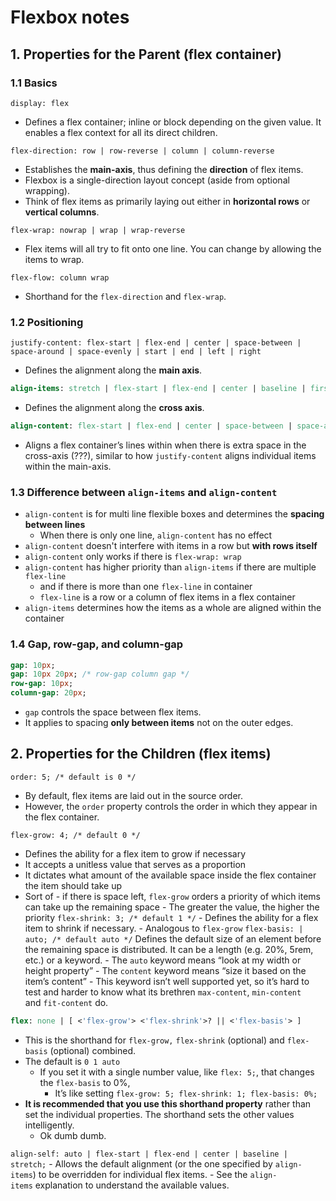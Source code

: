 # Flexbox notes

## 1. Properties for the Parent (flex container)

### 1.1 Basics

`display: flex`

- Defines a flex container; inline or block depending on the given value. It enables a flex context for all its direct children.

`flex-direction: row | row-reverse | column | column-reverse`

- Establishes the **main-axis**, thus defining the **direction** of flex items.
- Flexbox is a single-direction layout concept (aside from optional wrapping).
- Think of flex items as primarily laying out either in **horizontal rows** or **vertical columns**.

`flex-wrap: nowrap | wrap | wrap-reverse`

- Flex items will all try to fit onto one line. You can change by allowing the items to wrap.

`flex-flow: column wrap`

- Shorthand for the `flex-direction` and `flex-wrap`.

### 1.2 Positioning

```
justify-content: flex-start | flex-end | center | space-between | space-around | space-evenly | start | end | left | right
```

- Defines the alignment along the **main axis**.

```sass
align-items: stretch | flex-start | flex-end | center | baseline | first baseline | last baseline | start | end | self-start | self-end + ... safe | unsafe
```

- Defines the alignment along the **cross axis**.

```sass
align-content: flex-start | flex-end | center | space-between | space-around | space-evenly | stretch | start | end | baseline | first baseline | last baseline + ... safe | unsafe;
```

- Aligns a flex container’s lines within when there is extra space in the cross-axis (???), similar to how `justify-content` aligns individual items within the main-axis.

### 1.3 Difference between `align-items` and `align-content`

- `align-content` is for multi line flexible boxes and determines the **spacing between lines**
  - When there is only one line, `align-content` has no effect
- `align-content` doesn't interfere with items in a row but **with rows itself**
- `align-content` only works if there is `flex-wrap: wrap`
- `align-content` has higher priority than `align-items` if there are multiple `flex-line`
  - and if there is more than one `flex-line` in container
  - `flex-line` is a row or a column of flex items in a flex container
- `align-items` determines how the items as a whole are aligned within the container

### 1.4 Gap, row-gap, and column-gap

```sass
gap: 10px;
gap: 10px 20px; /* row-gap column gap */
row-gap: 10px;
column-gap: 20px;
```

- `gap` controls the space between flex items.
- It applies to spacing **only between items** not on the outer edges.

## 2. Properties for the Children (flex items)

`order: 5; /* default is 0 */`

- By default, flex items are laid out in the source order.
- However, the `order` property controls the order in which they appear in the flex container.

`flex-grow: 4; /* default 0 */`

- Defines the ability for a flex item to grow if necessary
- It accepts a unitless value that serves as a proportion
- It dictates what amount of the available space inside the flex container the item should take up
- Sort of - if there is space left, `flex-grow` orders a priority of which items can take up the remaining space - The greater the value, the higher the priority
  `flex-shrink: 3; /* default 1 */` - Defines the ability for a flex item to shrink if necessary. - Analogous to `flex-grow`
  `flex-basis: | auto; /* default auto */`
  Defines the default size of an element before the remaining space is distributed.
  It can be a length (e.g. 20%, 5rem, etc.) or a keyword. - The `auto` keyword means “look at my width or height property” - The `content` keyword means “size it based on the item’s content” - This keyword isn’t well supported yet, so it’s hard to test and harder to know what its brethren `max-content`, `min-content` and `fit-content` do.

```sass
flex: none | [ <'flex-grow'> <'flex-shrink'>? || <'flex-basis'> ]
```

- This is the shorthand for `flex-grow,` `flex-shrink` (optional) and `flex-basis` (optional) combined.
- The default is `0 1 auto`
  - If you set it with a single number value, like `flex: 5;`, that changes the `flex-basis` to 0%,
    - It’s like setting `flex-grow: 5; flex-shrink: 1; flex-basis: 0%;`
- **It is recommended that you use this shorthand property** rather than set the individual properties. The shorthand sets the other values intelligently.
  - Ok dumb dumb.

`align-self: auto | flex-start | flex-end | center | baseline | stretch;` - Allows the default alignment (or the one specified by `align-items`) to be overridden for individual flex items. - See the `align-items` explanation to understand the available values.
